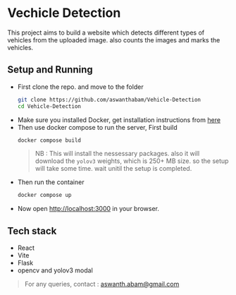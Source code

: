 # Vechicle Detection

This project aims to build a website which detects different types of vehicles from the uploaded image. also counts the images and marks the vehicles.

## Setup and Running

- First clone the repo. and move to the folder
    ```bash
    git clone https://github.com/aswanthabam/Vehicle-Detection
    cd Vehicle-Detection
    ```
- Make sure you installed Docker, get installation instructions from [here](https://docs.docker.com/engine/install/) 
- Then use docker compose to run the server, First build 
    ```bash
    docker compose build
    ```
    > NB : This will install the nessessary packages. also it will download the `yolov3` weights, which is 250+ MB size. so the setup will take some time. wait unitil the setup is completed.
- Then run the container
    ```bash
    docker compose up
    ```
- Now open [http://localhost:3000](http://localhost:3000) in your browser.

## Tech stack

- React
- Vite
- Flask
- opencv and yolov3 modal

> For any queries, contact : aswanth.abam@gmail.com
